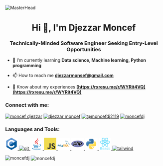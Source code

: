 ![MasterHead](https://flamingolabel.com/wp-content/uploads/2019/08/long-swoop-header.png)
<h1 align="center">Hi 👋, I'm Djezzar Moncef</h1>
<h3 align="center">Technically-Minded Software Engineer Seeking Entry-Level Opportunities</h3>

- 🌱 I’m currently learning **Data science, Machine learning, Python programming**

- 📫 How to reach me **djezzarmonsef@gmail.com**


- 📄 Know about my experiences **[https://rxresu.me/r/WYRit4VQ](https://rxresu.me/r/WYRit4VQ)**

<h3 align="left">Connect with me:</h3>
<p align="left">
<a href="https://linkedin.com/in/moncef djezzar" target="blank"><img align="center" src="https://raw.githubusercontent.com/rahuldkjain/github-profile-readme-generator/master/src/images/icons/Social/linked-in-alt.svg" alt="moncef djezzar" height="30" width="40" /></a>
<a href="https://fb.com/djezzar moncef" target="blank"><img align="center" src="https://raw.githubusercontent.com/rahuldkjain/github-profile-readme-generator/master/src/images/icons/Social/facebook.svg" alt="djezzar moncef" height="30" width="40" /></a>
<a href="https://www.youtube.com/c/@moncefdj2119" target="blank"><img align="center" src="https://raw.githubusercontent.com/rahuldkjain/github-profile-readme-generator/master/src/images/icons/Social/youtube.svg" alt="@moncefdj2119" height="30" width="40" /></a>
<a href="https://www.leetcode.com/moncefdj" target="blank"><img align="center" src="https://raw.githubusercontent.com/rahuldkjain/github-profile-readme-generator/master/src/images/icons/Social/leet-code.svg" alt="moncefdj" height="30" width="40" /></a>
</p>

<h3 align="left">Languages and Tools:</h3>
<p align="left"> <a href="https://www.cprogramming.com/" target="_blank" rel="noreferrer"> <img src="https://raw.githubusercontent.com/devicons/devicon/master/icons/c/c-original.svg" alt
="c" width="40" height="40"/> </a> <a href="https://git-scm.com/" target="_blank" rel="noreferrer"> <img src="https://www.vectorlogo.zone/logos/git-scm/git-scm-icon.svg" alt="git" width="40" height="40"/> </a> <a href="https://www.java.com" target="_blank" rel="noreferrer"> <img src="https://raw.githubusercontent.com/devicons/devicon/master/icons/java/java-original.svg" alt="java" width="40" height="40"/> </a> <a href="https://developer.mozilla.org/en-US/docs/Web/JavaScript" target="_blank" rel="noreferrer"> <img src="https://raw.githubusercontent.com/devicons/devicon/master/icons/javascript/javascript-original.svg" alt="javascript" width="40" height="40"/> </a> <a href="https://www.mysql.com/" target="_blank" rel="noreferrer"> <img src="https://raw.githubusercontent.com/devicons/devicon/master/icons/mysql/mysql-original-wordmark.svg" alt="mysql" width="40" height="40"/> </a> <a href="https://www.php.net" target="_blank" rel="noreferrer"> <img src="https://raw.githubusercontent.com/devicons/devicon/master/icons/php/php-original.svg" alt="php" width="40" height="40"/> </a> <a href="https://www.python.org" target="_blank" rel="noreferrer"> <img src="https://raw.githubusercontent.com/devicons/devicon/master/icons/python/python-original.svg" alt="python" width="40" height="40"/> </a> <a href="https://reactjs.org/" target="_blank" rel="noreferrer"> <img src="https://raw.githubusercontent.com/devicons/devicon/master/icons/react/react-original-wordmark.svg" alt="react" width="40" height="40"/> </a> <a href="https://tailwindcss.com/" target="_blank" rel="noreferrer"> <img src="https://www.vectorlogo.zone/logos/tailwindcss/tailwindcss-icon.svg" alt="tailwind" width="40" height="40"/> </a> </p>

<p><img align="left" src="https://github-readme-stats.vercel.app/api/top-langs/?username=moncefdj" alt="moncefdj" />
&nbsp;<img align="center" src="https://github-readme-stats.vercel.app/api?username=moncefdj&show_icons=true&locale=en" alt="moncefdj" /></p>

